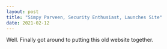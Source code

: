 ```yaml
---
layout: post
title: "Simpy Parveen, Security Enthusiast, Launches Site"
date: 2021-02-12
---
```


Well. Finally got around to putting this old website together.
